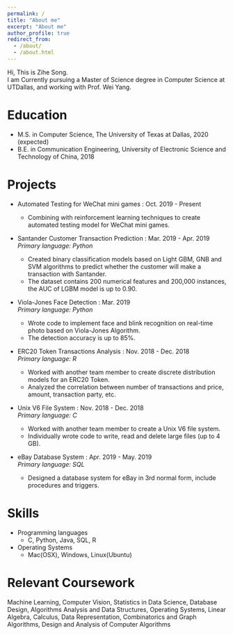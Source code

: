 ```yaml
---
permalink: /
title: "About me"
excerpt: "About me"
author_profile: true
redirect_from: 
  - /about/
  - /about.html
---
```


  Hi, This is Zihe Song. <br>
  I am Currently pursuing a Master of Science degree in Computer Science at UTDallas, and working with Prof. Wei Yang.
  

Education
======
* M.S. in Computer Science, The University of Texas at Dallas, 2020 (expected)
* B.E. in Communication Engineering, University of Electronic Science and Technology of China, 2018


Projects
======
* Automated Testing for WeChat mini games : Oct. 2019 - Present <br> 
  * Combining with reinforcement learning techniques to create automated testing model for WeChat mini games.
    
    
* Santander Customer Transaction Prediction : Mar. 2019 - Apr. 2019 <br> 
        _Primary language: Python_
  * Created binary classification models based on Light GBM, GNB and SVM algorithms to predict whether the customer will make a transaction with Santander.
  * The dataset contains 200 numerical features and 200,000 instances, the AUC of LGBM
model is up to 0.90.


* Viola-Jones Face Detection : Mar. 2019                   
        _Primary language: Python_
  * Wrote code to implement face and blink recognition on real-time photo based on Viola-Jones Algorithm.
  * The detection accuracy is up to 85%.
  
  
* ERC20 Token Transactions Analysis : Nov. 2018 - Dec. 2018 <br> 
        _Primary language: R_
  * Worked with another team member to create discrete distribution models for an ERC20 Token.
  * Analyzed the correlation between number of transactions and price, amount, transaction party, etc.


* Unix V6 File System : Nov. 2018 - Dec. 2018<br> 
        _Primary language: C_
  * Worked with another team member to create a Unix V6 file system.
  * Individually wrote code to write, read and delete large files (up to 4 GB). 


* eBay Database System : Apr. 2019 - May. 2019<br> 
        _Primary language: SQL_
  * Designed a database system for eBay in 3rd normal form, include procedures and triggers.
  
  
Skills
======
* Programming languages
  * C, Python, Java, SQL, R
* Operating Systems
  * Mac(OSX), Windows, Linux(Ubuntu)


Relevant Coursework
======
Machine Learning, Computer Vision, Statistics in Data Science, Database Design, Algorithms Analysis and Data Structures, Operating Systems, Linear Algebra, Calculus, Data Representation, Combinatorics and Graph Algorithms, Design and Analysis of Computer Algorithms
  
